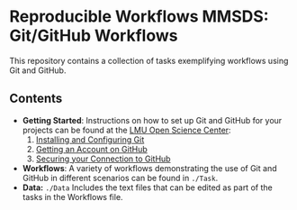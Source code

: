 # Reproducible Workflows MMSDS: Git/GitHub Workflows

This repository contains a collection of tasks exemplifying workflows using Git and GitHub. 

## Contents

-   **Getting Started**: Instructions on how to set up Git and GitHub for your projects can be found at the [LMU Open Science Center](https://lmu-osc.github.io):
    1.  [Installing and Configuring Git](https://lmu-osc.github.io/Introduction-RStudio-Git-GitHub/installing_git.html)
    2.  [Getting an Account on GitHub]( https://lmu-osc.github.io/Introduction-RStudio-Git-GitHub/github.html)
    3.  [Securing your Connection to GitHub](https://lmu-osc.github.io/Introduction-RStudio-Git-GitHub/SSH.html)
-   **Workflows**: A variety of workflows demonstrating the use of Git and GitHub in different scenarios can be found in `./Task`.
-   **Data:** `./Data` Includes the text files that can be edited as part of the tasks in the Workflows file.